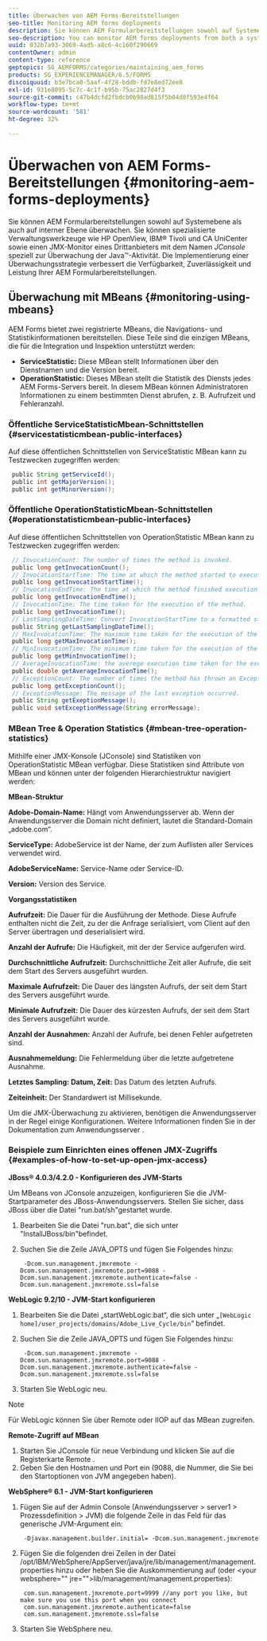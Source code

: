 ```yaml
---
title: Überwachen von AEM Forms-Bereitstellungen
seo-title: Monitoring AEM forms deployments
description: Sie können AEM Formularbereitstellungen sowohl auf Systemebene als auch auf interner Ebene überwachen. Erfahren Sie mehr über das Überwachen von AEM Forms-Bereitstellungen für dieses Dokument.
seo-description: You can monitor AEM forms deployments from both a system level and an internal level. Learn more about monitoring AEM forms deployments from this document.
uuid: 032b7a93-3069-4ad5-a8c6-4c160f290669
contentOwner: admin
content-type: reference
geptopics: SG_AEMFORMS/categories/maintaining_aem_forms
products: SG_EXPERIENCEMANAGER/6.5/FORMS
discoiquuid: b3e7bca0-5aaf-4f28-bddb-fd7e8ed72ee8
exl-id: 931e8095-5c7c-4c1f-b95b-75ac2827d4f3
source-git-commit: c47b4dcfd2fbdcb0b98ad815f5b04d8f593e4f64
workflow-type: tm+mt
source-wordcount: '581'
ht-degree: 32%

---
```


# Überwachen von AEM Forms-Bereitstellungen {#monitoring-aem-forms-deployments}

Sie können AEM Formularbereitstellungen sowohl auf Systemebene als auch auf interner Ebene überwachen. Sie können spezialisierte Verwaltungswerkzeuge wie HP OpenView, IBM® Tivoli und CA UniCenter sowie einen JMX-Monitor eines Drittanbieters mit dem Namen *JConsole* speziell zur Überwachung der Java™-Aktivität. Die Implementierung einer Überwachungsstrategie verbessert die Verfügbarkeit, Zuverlässigkeit und Leistung Ihrer AEM Formularbereitstellungen.

<!-- For more information about monitoring AEM forms deployments, see [A technical guide for monitoring AEM forms deployments](https://www.adobe.com/devnet/livecycle/pdfs/lc_monitoring_wp_ue.pdf). This URL is 404. No suitable replacement URL was found after a search. Do not make this link live if it is dead! -->

## Überwachung mit MBeans {#monitoring-using-mbeans}

AEM Forms bietet zwei registrierte MBeans, die Navigations- und Statistikinformationen bereitstellen. Diese Teile sind die einzigen MBeans, die für die Integration und Inspektion unterstützt werden:

* **ServiceStatistic:** Diese MBean stellt Informationen über den Dienstnamen und die Version bereit.
* **OperationStatistic:** Dieses MBean stellt die Statistik des Diensts jedes AEM Forms-Servers bereit. In diesem MBean können Administratoren Informationen zu einem bestimmten Dienst abrufen, z. B. Aufrufzeit und Fehleranzahl.

### Öffentliche ServiceStatisticMbean-Schnittstellen {#servicestatisticmbean-public-interfaces}

Auf diese öffentlichen Schnittstellen von ServiceStatistic MBean kann zu Testzwecken zugegriffen werden:

```java
 public String getServiceId();
 public int getMajorVersion();
 public int getMinorVersion();
```

### Öffentliche OperationStatisticMbean-Schnittstellen {#operationstatisticmbean-public-interfaces}

Auf diese öffentlichen Schnittstellen von OperationStatistic MBean kann zu Testzwecken zugegriffen werden:

```java
 // InvocationCount: The number of times the method is invoked.
 public long getInvocationCount();
 // InvocationStartTime: The time at which the method started to execute.
 public long getInvocationStartTime();
 // InvocationEndTime: The time at which the method finished execution.
 public long getInvocationEndTime();
 // InvocationTime: The time taken for the execution of the method.
 public long getInvocationTime();
 // LastSamplingDateTime: Convert InvocationStartTime to a formatted string
 public String getLastSamplingDateTime();
 // MaxInvocationTime: The maximum time taken for the execution of the method.
 public long getMaxInvocationTime();
 // MinInvocationTime: The minimum time taken for the execution of the method.
 public long getMinInvocationTime();
 // AverageInvocationTime: the averege execution time taken for the execution of the method.
 public double getAverageInvocationTime();
 // ExceptionCount: The number of times the method has thrown an Exception.
 public long getExceptionCount();
 // ExceptionMessage: The message of the last exception occurred.
 public String getExeptionMessage();
 public void setExceptionMessage(String errorMessage);
```

### MBean Tree &amp; Operation Statistics {#mbean-tree-operation-statistics}

Mithilfe einer JMX-Konsole (JConsole) sind Statistiken von OperationStatistic MBean verfügbar. Diese Statistiken sind Attribute von MBean und können unter der folgenden Hierarchiestruktur navigiert werden:

**MBean-Struktur**

**Adobe-Domain-Name:** Hängt vom Anwendungsserver ab. Wenn der Anwendungsserver die Domain nicht definiert, lautet die Standard-Domain „adobe.com“.

**ServiceType:** AdobeService ist der Name, der zum Auflisten aller Services verwendet wird.

**AdobeServiceName:** Service-Name oder Service-ID.

**Version:** Version des Service.

**Vorgangsstatistiken**

**Aufrufzeit:** Die Dauer für die Ausführung der Methode. Diese Aufrufe enthalten nicht die Zeit, zu der die Anfrage serialisiert, vom Client auf den Server übertragen und deserialisiert wird.

**Anzahl der Aufrufe:** Die Häufigkeit, mit der der Service aufgerufen wird.

**Durchschnittliche Aufrufzeit:** Durchschnittliche Zeit aller Aufrufe, die seit dem Start des Servers ausgeführt wurden.

**Maximale Aufrufzeit:** Die Dauer des längsten Aufrufs, der seit dem Start des Servers ausgeführt wurde.

**Minimale Aufrufzeit:** Die Dauer des kürzesten Aufrufs, der seit dem Start des Servers ausgeführt wurde.

**Anzahl der Ausnahmen:** Anzahl der Aufrufe, bei denen Fehler aufgetreten sind.

**Ausnahmemeldung:** Die Fehlermeldung über die letzte aufgetretene Ausnahme.

**Letztes Sampling: Datum, Zeit:** Das Datum des letzten Aufrufs.

**Zeiteinheit:** Der Standardwert ist Millisekunde.

Um die JMX-Überwachung zu aktivieren, benötigen die Anwendungsserver in der Regel einige Konfigurationen. Weitere Informationen finden Sie in der Dokumentation zum Anwendungsserver .

### Beispiele zum Einrichten eines offenen JMX-Zugriffs {#examples-of-how-to-set-up-open-jmx-access}

**JBoss® 4.0.3/4.2.0 - Konfigurieren des JVM-Starts**

Um MBeans von JConsole anzuzeigen, konfigurieren Sie die JVM-Startparameter des JBoss-Anwendungsservers. Stellen Sie sicher, dass JBoss über die Datei &quot;run.bat/sh&quot;gestartet wurde.

1. Bearbeiten Sie die Datei &quot;run.bat&quot;, die sich unter &quot;InstallJBoss/bin&quot;befindet.
1. Suchen Sie die Zeile JAVA_OPTS und fügen Sie Folgendes hinzu:

   ```shell
    -Dcom.sun.management.jmxremote -Dcom.sun.management.jmxremote.port=9088 -Dcom.sun.management.jmxremote.authenticate=false -Dcom.sun.management.jmxremote.ssl=false
   ```

**WebLogic 9.2/10 - JVM-Start konfigurieren**

1. Bearbeiten Sie die Datei „startWebLogic.bat“, die sich unter „`[WebLogic home]/user_projects/domains/Adobe_Live_Cycle/bin`“ befindet.
1. Suchen Sie die Zeile JAVA_OPTS und fügen Sie Folgendes hinzu:

   ```shell
    -Dcom.sun.management.jmxremote -Dcom.sun.management.jmxremote.port=9088 -Dcom.sun.management.jmxremote.authenticate=false -Dcom.sun.management.jmxremote.ssl=false
   ```

1. Starten Sie WebLogic neu.

>[!NOTE]
>
>Für WebLogic können Sie über Remote oder IIOP auf das MBean zugreifen.

**Remote-Zugriff auf MBean**

1. Starten Sie JConsole für neue Verbindung und klicken Sie auf die Registerkarte Remote .
1. Geben Sie den Hostnamen und Port ein (9088, die Nummer, die Sie bei den Startoptionen von JVM angegeben haben).

**WebSphere® 6.1 - JVM-Start konfigurieren**

1. Fügen Sie auf der Admin Console (Anwendungsserver > server1 > Prozessdefinition > JVM) die folgende Zeile in das Feld für das generische JVM-Argument ein:

   ```shell
    -Djavax.management.builder.initial= -Dcom.sun.management.jmxremote
   ```

1. Fügen Sie die folgenden drei Zeilen in der Datei /opt/IBM/WebSphere/AppServer/java/jre/lib/management/management.properties hinzu oder heben Sie die Auskommentierung auf (oder &lt;your websphere=&quot;&quot; jre=&quot;&quot;>lib/management/management.properties):

   ```shell
    com.sun.management.jmxremote.port=9999 //any port you like, but make sure you use this port when you connect
    com.sun.management.jmxremote.authenticate=false
    com.sun.management.jmxremote.ssl=false
   ```

1. Starten Sie WebSphere neu.
